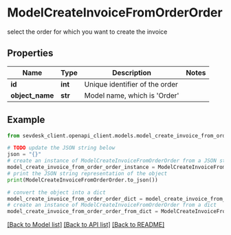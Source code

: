 # ModelCreateInvoiceFromOrderOrder

select the order for which you want to create the invoice

## Properties

Name | Type | Description | Notes
------------ | ------------- | ------------- | -------------
**id** | **int** | Unique identifier of the order | 
**object_name** | **str** | Model name, which is &#39;Order&#39; | 

## Example

```python
from sevdesk_client.openapi_client.models.model_create_invoice_from_order_order import ModelCreateInvoiceFromOrderOrder

# TODO update the JSON string below
json = "{}"
# create an instance of ModelCreateInvoiceFromOrderOrder from a JSON string
model_create_invoice_from_order_order_instance = ModelCreateInvoiceFromOrderOrder.from_json(json)
# print the JSON string representation of the object
print(ModelCreateInvoiceFromOrderOrder.to_json())

# convert the object into a dict
model_create_invoice_from_order_order_dict = model_create_invoice_from_order_order_instance.to_dict()
# create an instance of ModelCreateInvoiceFromOrderOrder from a dict
model_create_invoice_from_order_order_from_dict = ModelCreateInvoiceFromOrderOrder.from_dict(model_create_invoice_from_order_order_dict)
```
[[Back to Model list]](../README.md#documentation-for-models) [[Back to API list]](../README.md#documentation-for-api-endpoints) [[Back to README]](../README.md)


